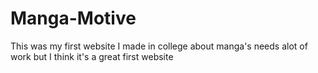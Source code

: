 # Manga-Motive

This was my first website I made in college about manga's
needs alot of work but I think it's a great first website
